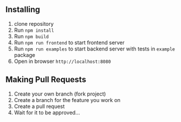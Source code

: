 ## Installing

1. clone repository
2. Run `npm install`
3. Run `npm build`
4. Run `npm run frontend` to start frontend server
5. Run `npm run examples` to start backend server with tests in `example` package
6. Open in browser `http://localhost:8080`

## Making Pull Requests

1. Create your own branch (fork project)
2. Create a branch for the feature you work on
3. Create a pull request
4. Wait for it to be approved...
